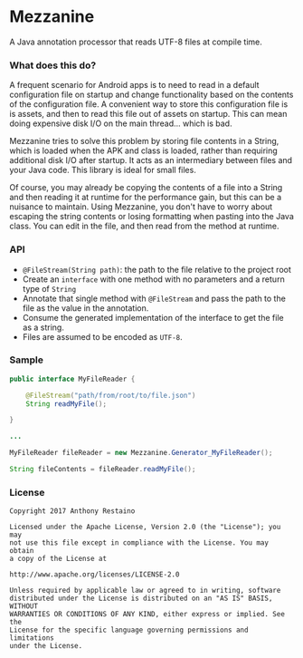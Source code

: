 # Mezzanine
A Java annotation processor that reads UTF-8 files at compile time.

### What does this do?
A frequent scenario for Android apps is to need to read in a default configuration file on startup and change functionality based on the contents of the configuration file. A convenient way to store this configuration file is is assets, and then to read this file out of assets on startup. This can mean doing expensive disk I/O on the main thread... which is bad.

Mezzanine tries to solve this problem by storing file contents in a String, which is loaded when the APK and class is loaded, rather than requiring additional disk I/O after startup. It acts as an intermediary between files and your Java code. This library is ideal for small files.

Of course, you may already be copying the contents of a file into a String and then reading it at runtime for the performance gain, but this can be a nuisance to maintain. Using Mezzanine, you don't have to worry about escaping the string contents or losing formatting when pasting into the Java class. You can edit in the file, and then read from the method at runtime.

### API
- `@FileStream(String path)`: the path to the file relative to the project root
- Create an `interface` with one method with no parameters and a return type of `String`
- Annotate that single method with `@FileStream` and pass the path to the file as the value in the annotation.
- Consume the generated implementation of the interface to get the file as a string.
- Files are assumed to be encoded as `UTF-8`.

### Sample
```Java
public interface MyFileReader {

    @FileStream("path/from/root/to/file.json")
    String readMyFile();

}

...

MyFileReader fileReader = new Mezzanine.Generator_MyFileReader();

String fileContents = fileReader.readMyFile();
```

### License
````
Copyright 2017 Anthony Restaino

Licensed under the Apache License, Version 2.0 (the "License"); you may 
not use this file except in compliance with the License. You may obtain 
a copy of the License at

http://www.apache.org/licenses/LICENSE-2.0

Unless required by applicable law or agreed to in writing, software 
distributed under the License is distributed on an "AS IS" BASIS, WITHOUT 
WARRANTIES OR CONDITIONS OF ANY KIND, either express or implied. See the 
License for the specific language governing permissions and limitations 
under the License.
````
